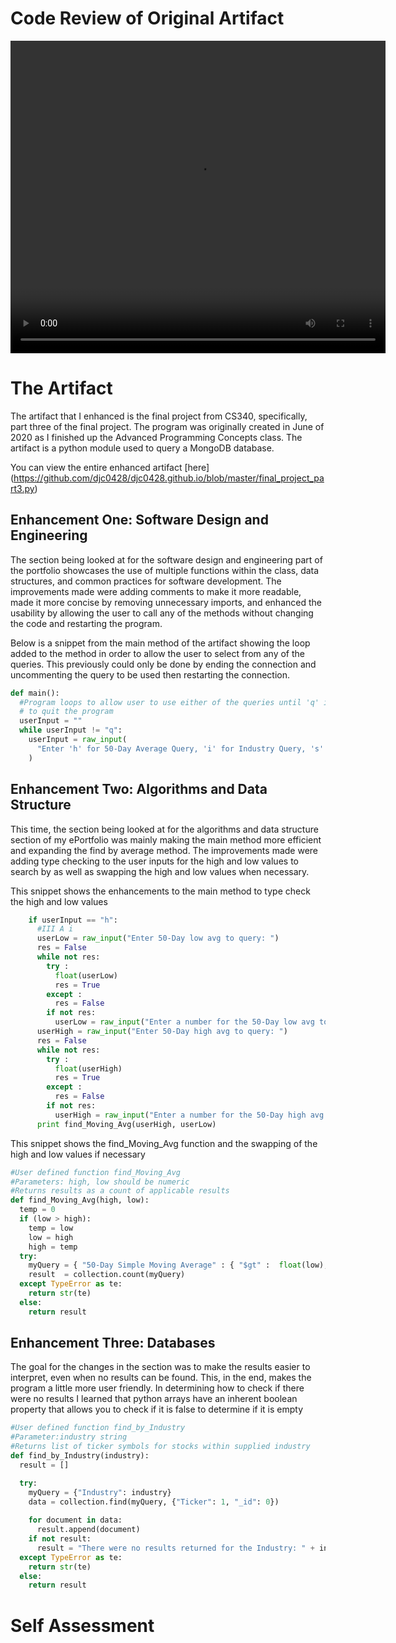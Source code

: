 
# Code Review of Original Artifact
<video src="2 CS499 Milestone 1.mp4" width="600" height="500" controls preload></video>

# The Artifact
The artifact that I enhanced is the final project from CS340, specifically, part three of the final project. The program was originally created in June of 2020 as I finished up the Advanced Programming Concepts class. The artifact is a python module used to query a MongoDB database.

You can view the entire enhanced artifact [here] (https://github.com/djc0428/djc0428.github.io/blob/master/final_project_part3.py)

## Enhancement One: Software Design and Engineering
The section being looked at for the software design and engineering part of the portfolio showcases the use of multiple functions within the class, data structures, and common practices for software development. The improvements made were adding comments to make it more readable, made it more concise by removing unnecessary imports, and enhanced the usability by allowing the user to call any of the methods without changing the code and restarting the program. 

Below is a snippet from the main method of the artifact showing the loop added to the method in order to allow the user to select from any of the queries. This previously could only be done by ending the connection and uncommenting the query to be used then restarting the connection.

```python
def main():
  #Program loops to allow user to use either of the queries until 'q' is entered 
  # to quit the program
  userInput = ""
  while userInput != "q":
    userInput = raw_input(
      "Enter 'h' for 50-Day Average Query, 'i' for Industry Query, 's' for Sector Query, or 'q' to quit: "
    )
```
## Enhancement Two: Algorithms and Data Structure
This time, the section being looked at for the algorithms and data structure section of my ePortfolio was mainly making the main method more efficient and expanding the find by average method. The improvements made were adding type checking to the user inputs for the high and low values to search by as well as swapping the high and low values when necessary.

This snippet shows the enhancements to the main method to type check the high and low values
```python
    if userInput == "h":
      #III A i
      userLow = raw_input("Enter 50-Day low avg to query: ")
      res = False
      while not res:
        try :  
          float(userLow) 
          res = True
        except : 
          res = False
        if not res:
          userLow = raw_input("Enter a number for the 50-Day low avg to query:  ")
      userHigh = raw_input("Enter 50-Day high avg to query: ")
      res = False
      while not res:
        try :  
          float(userHigh) 
          res = True
        except : 
          res = False
        if not res:
          userHigh = raw_input("Enter a number for the 50-Day high avg to query: ")
      print find_Moving_Avg(userHigh, userLow)
```

This snippet shows the find_Moving_Avg function and the swapping of the high and low values if necessary
```python
#User defined function find_Moving_Avg
#Parameters: high, low should be numeric
#Returns results as a count of applicable results
def find_Moving_Avg(high, low):
  temp = 0
  if (low > high):
    temp = low
    low = high
    high = temp
  try:
    myQuery = { "50-Day Simple Moving Average" : { "$gt" :  float(low), "$lt" : float(high)}}
    result  = collection.count(myQuery)
  except TypeError as te:
    return str(te)
  else:
    return result
```
## Enhancement Three: Databases
The goal for the changes in the section was to make the results easier to interpret, even when no results can be found. This, in the end, makes the program a little more user friendly. In determining how to check if there were no results I learned that python arrays have an inherent boolean property that allows you to check if it is false to determine if it is empty

```python
#User defined function find_by_Industry
#Parameter:industry string
#Returns list of ticker symbols for stocks within supplied industry
def find_by_Industry(industry):
  result = []

  try:
    myQuery = {"Industry": industry}
    data = collection.find(myQuery, {"Ticker": 1, "_id": 0})
    
    for document in data:
      result.append(document)
    if not result:
      result = "There were no results returned for the Industry: " + industry
  except TypeError as te:
    return str(te)
  else:
    return result
```

# Self Assessment 

